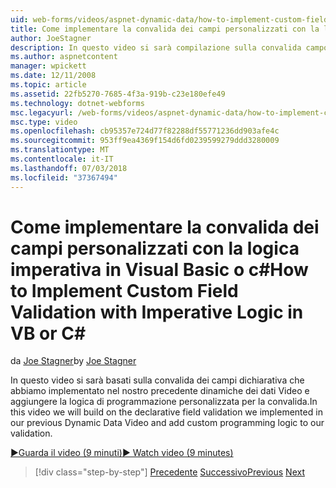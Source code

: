 ```yaml
---
uid: web-forms/videos/aspnet-dynamic-data/how-to-implement-custom-field-validation-with-imperative-logic-in-vb-or-c
title: Come implementare la convalida dei campi personalizzati con la logica imperativa in Visual Basic o c# | Microsoft Docs
author: JoeStagner
description: In questo video si sarà compilazione sulla convalida campo dichiarativa che abbiamo implementato nel nostro precedente dinamiche dei dati Video e aggiungere logica di programmazione personalizzata al nostro val...
ms.author: aspnetcontent
manager: wpickett
ms.date: 12/11/2008
ms.topic: article
ms.assetid: 22fb5270-7685-4f3a-919b-c23e180efe49
ms.technology: dotnet-webforms
msc.legacyurl: /web-forms/videos/aspnet-dynamic-data/how-to-implement-custom-field-validation-with-imperative-logic-in-vb-or-c
msc.type: video
ms.openlocfilehash: cb95357e724d77f82288df55771236dd903afe4c
ms.sourcegitcommit: 953ff9ea4369f154d6fd0239599279ddd3280009
ms.translationtype: MT
ms.contentlocale: it-IT
ms.lasthandoff: 07/03/2018
ms.locfileid: "37367494"
---
```

<a name="how-to-implement-custom-field-validation-with-imperative-logic-in-vb-or-c"></a><span data-ttu-id="70d3e-103">Come implementare la convalida dei campi personalizzati con la logica imperativa in Visual Basic o c#</span><span class="sxs-lookup"><span data-stu-id="70d3e-103">How to Implement Custom Field Validation with Imperative Logic in VB or C#</span></span>
====================
<span data-ttu-id="70d3e-104">da [Joe Stagner](https://github.com/JoeStagner)</span><span class="sxs-lookup"><span data-stu-id="70d3e-104">by [Joe Stagner](https://github.com/JoeStagner)</span></span>

<span data-ttu-id="70d3e-105">In questo video si sarà basati sulla convalida dei campi dichiarativa che abbiamo implementato nel nostro precedente dinamiche dei dati Video e aggiungere la logica di programmazione personalizzata per la convalida.</span><span class="sxs-lookup"><span data-stu-id="70d3e-105">In this video we will build on the declarative field validation we implemented in our previous Dynamic Data Video and add custom programming logic to our validation.</span></span>

[<span data-ttu-id="70d3e-106">&#9654;Guarda il video (9 minuti)</span><span class="sxs-lookup"><span data-stu-id="70d3e-106">&#9654; Watch video (9 minutes)</span></span>](https://channel9.msdn.com/Blogs/ASP-NET-Site-Videos/how-to-implement-custom-field-validation-with-imperative-logic-in-vb-or-c)

> [!div class="step-by-step"]
> <span data-ttu-id="70d3e-107">[Precedente](how-to-use-attribute-validation-in-aspnet-dynamic-data-applications.md)
> [Successivo](how-to-remove-columns-from-your-dynamicdata-data-grids.md)</span><span class="sxs-lookup"><span data-stu-id="70d3e-107">[Previous](how-to-use-attribute-validation-in-aspnet-dynamic-data-applications.md)
[Next](how-to-remove-columns-from-your-dynamicdata-data-grids.md)</span></span>
